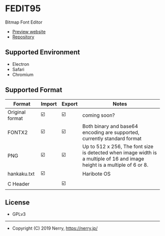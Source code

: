 # FEDIT95

Bitmap Font Editor

- [Preview website](https://nerry.jp/fedit95/src/)
- [Repository](https://github.com/neri/fedit95/)

## Supported Environment

- Electron
- Safari
- Chromium

## Supported Format

|Format|Import|Export|Notes|
|-|-|-|-|
|Original format| ☑️ | ☑️ |coming soon?|
|FONTX2| ☑️ | ☑️ |Both binary and base64 encoding are supported, currently standard format|
|PNG| ☑️ | ☑️ |Up to 512 x 256, The font size is detected when image width is a multiple of 16 and image height is a multiple of 6 or 8.|
|hankaku.txt| ☑️ ||Haribote OS|
|C Header|| ☑️ ||

## License

- GPLv3

----

- Copyright (C) 2019 Nerry, https://nerry.jp/
